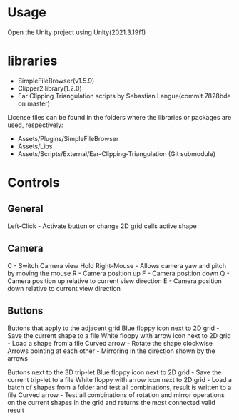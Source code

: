 # Usage
Open the Unity project using Unity(2021.3.19f1)

# libraries
- SimpleFileBrowser(v1.5.9)
- Clipper2 library(1.2.0)
- Ear Clipping Triangulation scripts by Sebastian Langue(commit 7828bde on master)

License files can be found in the folders where the libraries or packages are used, respectively:
- Assets/Plugins/SimpleFileBrowser
- Assets/Libs
- Assets/Scripts/External/Ear-Clipping-Triangulation (Git submodule)

# Controls
## General
Left-Click - Activate button or change 2D grid cells active shape

## Camera
C - Switch Camera view
Hold Right-Mouse - Allows camera yaw and pitch by moving the mouse
R - Camera position up
F - Camera position down
Q - Camera position up relative to current view direction
E - Camera position down relative to current view direction

## Buttons
Buttons that apply to the adjacent grid
Blue floppy icon next to 2D grid - Save the current shape to a file
White floppy with arrow icon next to 2D grid - Load a shape from a file
Curved arrow - Rotate the shape clockwise
Arrows pointing at each other - Mirroring in the direction shown by the arrows

Buttons next to the 3D trip-let
Blue floppy icon next to 2D grid - Save the current trip-let to a file
White floppy with arrow icon next to 2D grid - Load a batch of shapes from a folder and test all combinations, result is written to a file
Curved arrow - Test all combinations of rotation and mirror operations on the current shapes in the grid and returns the most connected valid result